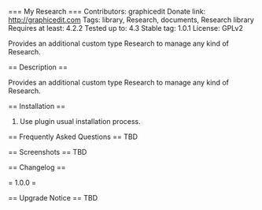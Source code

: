 ===  My Research ===
Contributors: graphicedit
Donate link: http://graphicedit.com
Tags: library, Research, documents, Research library
Requires at least: 4.2.2
Tested up to: 4.3 
Stable tag: 1.0.1
License: GPLv2

Provides an additional custom type Research to manage any kind of Research.

== Description ==

Provides an additional custom type Research to manage any kind of Research.


== Installation ==
1. Use plugin usual installation process.

== Frequently Asked Questions ==
TBD

== Screenshots ==
TBD

== Changelog ==

= 1.0.0 =


== Upgrade Notice ==
TBD
